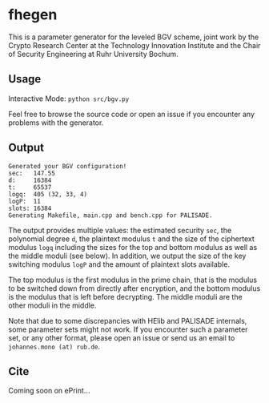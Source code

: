 # fhegen
This is a parameter generator for the leveled BGV scheme, joint work by
the Crypto Research Center at the Technology Innovation Institute and
the Chair of Security Engineering at Ruhr University Bochum.

## Usage
Interactive Mode: `python src/bgv.py`

Feel free to browse the source code or open an issue if you encounter
any problems with the generator.

## Output
```
Generated your BGV configuration!
sec:   147.55
d:     16384
t:     65537
logq:  405 (32, 33, 4)
logP:  11
slots: 16384
Generating Makefile, main.cpp and bench.cpp for PALISADE.
```

The output provides multiple values: the estimated security `sec`,
the polynomial degree `d`, the plaintext modulus `t` and the size of the
ciphertext modulus `logq` including the sizes for the top and bottom modulus
as well as the middle moduli (see below). In addition, we output the size of
the key switching modulus `logP` and the amount of plaintext slots available.

The top modulus is the first modulus in the prime chain, that is the modulus
to be switched down from directly after encryption, and the bottom modulus is
the modulus that is left before decrypting. The middle moduli are the other
moduli in the middle.

Note that due to some discrepancies with HElib and PALISADE internals,
some parameter sets might not work. If you encounter such a parameter set,
or any other format, please open an issue or send us an email to
`johannes.mono (at) rub.de`.

## Cite
Coming soon on ePrint...
